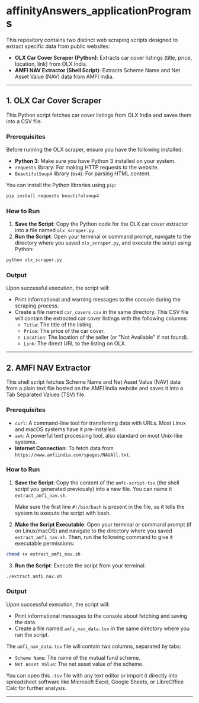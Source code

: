 # affinityAnswers_applicationPrograms

This repository contains two distinct web scraping scripts designed to extract specific data from public websites:

- **OLX Car Cover Scraper (Python)**: Extracts car cover listings (title, price, location, link) from OLX India.
- **AMFI NAV Extractor (Shell Script)**: Extracts Scheme Name and Net Asset Value (NAV) data from AMFI India.

---

## 1. OLX Car Cover Scraper

This Python script fetches car cover listings from OLX India and saves them into a CSV file.

### Prerequisites

Before running the OLX scraper, ensure you have the following installed:

- **Python 3**: Make sure you have Python 3 installed on your system.
- `requests` library: For making HTTP requests to the website.
- `BeautifulSoup4` library (`bs4`): For parsing HTML content.

You can install the Python libraries using `pip`:

```bash
pip install requests beautifulsoup4
```

### How to Run

1. **Save the Script**: Copy the Python code for the OLX car cover extractor into a file named `olx_scraper.py`.
2. **Run the Script**: Open your terminal or command prompt, navigate to the directory where you saved `olx_scraper.py`, and execute the script using Python:

```bash
python olx_scraper.py
```

### Output

Upon successful execution, the script will:

- Print informational and warning messages to the console during the scraping process.
- Create a file named `car_covers.csv` in the same directory. This CSV file will contain the extracted car cover listings with the following columns:
  - `Title`: The title of the listing.
  - `Price`: The price of the car cover.
  - `Location`: The location of the seller (or "Not Available" if not found).
  - `Link`: The direct URL to the listing on OLX.

---

## 2. AMFI NAV Extractor

This shell script fetches Scheme Name and Net Asset Value (NAV) data from a plain text file hosted on the AMFI India website and saves it into a Tab Separated Values (TSV) file.

### Prerequisites

- `curl`: A command-line tool for transferring data with URLs. Most Linux and macOS systems have it pre-installed.
- `awk`: A powerful text processing tool, also standard on most Unix-like systems.
- **Internet Connection**: To fetch data from `https://www.amfiindia.com/spages/NAVAll.txt`.

### How to Run

1. **Save the Script**: Copy the content of the `amfi-script-tsv` (the shell script you generated previously) into a new file. You can name it `extract_amfi_nav.sh`.

   Make sure the first line `#!/bin/bash` is present in the file, as it tells the system to execute the script with bash.

2. **Make the Script Executable**: Open your terminal or command prompt (if on Linux/macOS) and navigate to the directory where you saved `extract_amfi_nav.sh`. Then, run the following command to give it executable permissions:

```bash
chmod +x extract_amfi_nav.sh
```

3. **Run the Script**: Execute the script from your terminal:

```bash
./extract_amfi_nav.sh
```

### Output

Upon successful execution, the script will:

- Print informational messages to the console about fetching and saving the data.
- Create a file named `amfi_nav_data.tsv` in the same directory where you ran the script.

The `amfi_nav_data.tsv` file will contain two columns, separated by tabs:

- `Scheme Name`: The name of the mutual fund scheme.
- `Net Asset Value`: The net asset value of the scheme.

You can open this `.tsv` file with any text editor or import it directly into spreadsheet software like Microsoft Excel, Google Sheets, or LibreOffice Calc for further analysis.

---
